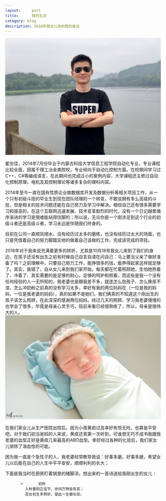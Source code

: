 ```yaml
---
layout:     post
title:      我的生活
category: blog
description: 2018年我女儿来到我的身边
---
```



![zhaizhongjia](images/blog/2018-10-30/zhaizhongjia.jpg)

  翟忠佳，2014年7月份毕业于内蒙古科技大学信息工程学院自动化专业，专业课程比较全面，因属于理工冶金类院校，专业倾向于自动化控制方面。在校期间学习过C++，C#等编成语言，在此期间也完成过小的案例内容，大学课程还主修过自动化控制原理，电机及其控制理论等诸多复杂的理科内容。


 2014年至今一直在国有性质企业做数据库开发及数据分析等相关项目工作，从一个只有初级斗技的毕业生到现在团队经理的一个转变，不敢说拥有多么高级的斗技，但是相关的技术问题还能在自己努力及学习中解决。相信自己还有很多需要学习和提高的，在这个互联网迅速发展、技术变革剧烈的时代，没有一个日记越累循序渐进的学习是很难能站得住脚的；所以说，无论你是一个刚涉足到这个行业的初级斗者还是高级斗者，学习永远是伴随我们终身的。
    
 目前在公司一直顺风顺水，没有经历过太多的磨练，也没有经历过太大的场面，也只是凭借着自己的努力脚踏实地的做着自己该做的工作，完成该完成的项目。
 
 2018年对于我来说充满着更多的转折，尤其是10月18号我女儿来到了我们的身边，在孩子还没有出生之前有时候自己自言自语在问自己：马上要当父亲了做好准备了吗？之前理解中，只要自己努力工作，能挣很多的钱，能养得起家这样就足够了。其实，我错了，自从女儿来到我们家开始，每天都在忙着照顾她，生怕她热着了、冷着了、其实需要的是足够的耐心，足够的呵护和照看，而这些是我一个没有任何经验的人一无所知的，我老婆也是跟我差不多，就连怎么抱孩子、怎么换尿不湿、怎么冲奶粉之前真的没有学习太多，幸好有我的两位妈妈在（一位是我的妈妈，一位是我老婆的妈妈），真的如果不是她们，我们俩真的不知道这个刚出生的孩子该怎么照顾，在此深深的感谢两位妈妈。经过几天的照顾、学习我老婆慢慢的也学会了很多，毕竟是母亲心灵手巧，目前来看已经很熟练了，所以，母亲是很伟大的人。
![mylittlegirl](images/blog/2018-10-30/mylittlegirl.jpeg)
 
 在我们家女儿从生产医院出院后，因为小孩黄疸过高幸好有惊无险，也算是平安吧。对于我们初当爸妈的人来说，黄疸还真第一次听到，可谁想无巧不成书我跟我老婆的血型正好是黄疸几率最高的ABO血型。幸好经过各种的化验后，我们家女儿排除了溶血性的可能。
 
 因为我一直是个急性子的人，我老婆经常教导我说：好事多磨，好事多磨，希望女儿以后能在自己的人生中平平安安，顺顺利利的长大；
 
 下面是我当时在厨房盯着锅里的猪脚汤，想出来的一首诗送给我刚出生的女儿：
 
           >       初秋
             入秋重阳正佳节，世间万物皆有变；
             吾女初生多转折，望此一生健长安。
          
 
